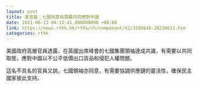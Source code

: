 ```yaml
---
layout: post
title: 美官員：七國同意有需要共同應對中國
date: 2021-06-13 04:12:41.000000000 +08:00
link: https://news.rthk.hk/rthk/ch/component/k2/1595648-20210613.htm
categories: rthk
---
```


美國政府高層官員透露，在英國出席峰會的七國集團領袖達成共識，有需要以共同取態，應對中國以不公平低價出口貨品和侵犯人權問題。

這名不具名的官員又說，七國領袖亦同意，有需要協調供應鏈的靈活性，確保民主國家彼此支持。
